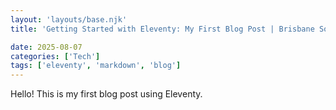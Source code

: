 ```yaml
---
layout: 'layouts/base.njk'
title: 'Getting Started with Eleventy: My First Blog Post | Brisbane Social Chess Club'

date: 2025-08-07
categories: ['Tech']
tags: ['eleventy', 'markdown', 'blog']
---
```


Hello! This is my first blog post using Eleventy.

